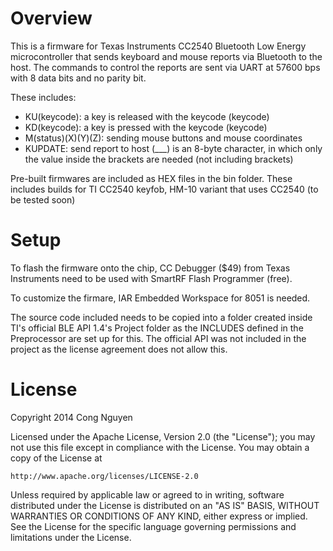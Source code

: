 # Overview
This is a firmware for Texas Instruments CC2540 Bluetooth Low Energy microcontroller that sends
keyboard and mouse reports via Bluetooth to the host. The commands to control the reports are sent
via UART at 57600 bps with 8 data bits and no parity bit.

These includes:
+ KU(keycode): a key is released with the keycode (keycode)
+ KD(keycode): a key is pressed with the keycode (keycode)
+ M(status)(X)(Y)(Z): sending mouse buttons and mouse coordinates
+ KUPDATE: send report to host
(___) is an 8-byte character, in which only the value inside the brackets are needed (not including
brackets)

Pre-built firmwares are included as HEX files in the bin folder. These includes builds for TI CC2540
keyfob, HM-10 variant that uses CC2540 (to be tested soon)

# Setup
To flash the firmware onto the chip, CC Debugger ($49) from Texas Instruments need to be used with 
SmartRF Flash Programmer (free). 

To customize the firmare, IAR Embedded Workspace for 8051 is needed. 

The source code included needs to be copied into a folder created inside TI's official BLE API 1.4's
Project folder as the INCLUDES defined in the Preprocessor are set up for this. The official API was 
not included in the project as the license agreement does not allow this.

# License

Copyright 2014 Cong Nguyen

Licensed under the Apache License, Version 2.0 (the "License");
you may not use this file except in compliance with the License.
You may obtain a copy of the License at

    http://www.apache.org/licenses/LICENSE-2.0

Unless required by applicable law or agreed to in writing, software
distributed under the License is distributed on an "AS IS" BASIS,
WITHOUT WARRANTIES OR CONDITIONS OF ANY KIND, either express or implied.
See the License for the specific language governing permissions and
limitations under the License.
